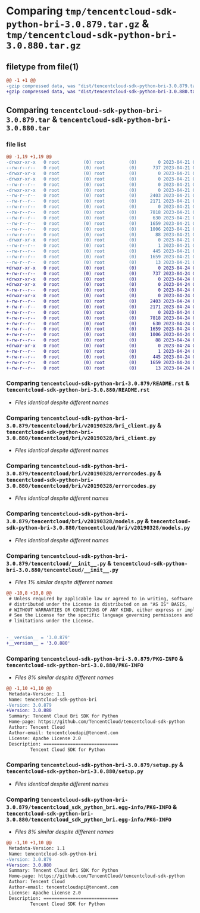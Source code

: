 # Comparing `tmp/tencentcloud-sdk-python-bri-3.0.879.tar.gz` & `tmp/tencentcloud-sdk-python-bri-3.0.880.tar.gz`

## filetype from file(1)

```diff
@@ -1 +1 @@
-gzip compressed data, was "dist/tencentcloud-sdk-python-bri-3.0.879.tar", last modified: Fri Apr 21 00:34:20 2023, max compression
+gzip compressed data, was "dist/tencentcloud-sdk-python-bri-3.0.880.tar", last modified: Mon Apr 24 02:46:52 2023, max compression
```

## Comparing `tencentcloud-sdk-python-bri-3.0.879.tar` & `tencentcloud-sdk-python-bri-3.0.880.tar`

### file list

```diff
@@ -1,19 +1,19 @@
-drwxr-xr-x   0 root         (0) root         (0)        0 2023-04-21 00:34:20.000000 tencentcloud-sdk-python-bri-3.0.879/
--rw-r--r--   0 root         (0) root         (0)      737 2023-04-21 00:34:20.000000 tencentcloud-sdk-python-bri-3.0.879/README.rst
-drwxr-xr-x   0 root         (0) root         (0)        0 2023-04-21 00:34:20.000000 tencentcloud-sdk-python-bri-3.0.879/tencentcloud/
-drwxr-xr-x   0 root         (0) root         (0)        0 2023-04-21 00:34:20.000000 tencentcloud-sdk-python-bri-3.0.879/tencentcloud/bri/
--rw-r--r--   0 root         (0) root         (0)        0 2023-04-21 00:34:20.000000 tencentcloud-sdk-python-bri-3.0.879/tencentcloud/bri/__init__.py
-drwxr-xr-x   0 root         (0) root         (0)        0 2023-04-21 00:34:20.000000 tencentcloud-sdk-python-bri-3.0.879/tencentcloud/bri/v20190328/
--rw-r--r--   0 root         (0) root         (0)     2403 2023-04-21 00:34:20.000000 tencentcloud-sdk-python-bri-3.0.879/tencentcloud/bri/v20190328/bri_client.py
--rw-r--r--   0 root         (0) root         (0)     2171 2023-04-21 00:34:20.000000 tencentcloud-sdk-python-bri-3.0.879/tencentcloud/bri/v20190328/errorcodes.py
--rw-r--r--   0 root         (0) root         (0)        0 2023-04-21 00:34:20.000000 tencentcloud-sdk-python-bri-3.0.879/tencentcloud/bri/v20190328/__init__.py
--rw-r--r--   0 root         (0) root         (0)     7818 2023-04-21 00:34:20.000000 tencentcloud-sdk-python-bri-3.0.879/tencentcloud/bri/v20190328/models.py
--rw-r--r--   0 root         (0) root         (0)      630 2023-04-21 00:34:20.000000 tencentcloud-sdk-python-bri-3.0.879/tencentcloud/__init__.py
--rw-r--r--   0 root         (0) root         (0)     1659 2023-04-21 00:34:20.000000 tencentcloud-sdk-python-bri-3.0.879/PKG-INFO
--rw-r--r--   0 root         (0) root         (0)     1006 2023-04-21 00:34:20.000000 tencentcloud-sdk-python-bri-3.0.879/setup.py
--rw-r--r--   0 root         (0) root         (0)       88 2023-04-21 00:34:20.000000 tencentcloud-sdk-python-bri-3.0.879/setup.cfg
-drwxr-xr-x   0 root         (0) root         (0)        0 2023-04-21 00:34:20.000000 tencentcloud-sdk-python-bri-3.0.879/tencentcloud_sdk_python_bri.egg-info/
--rw-r--r--   0 root         (0) root         (0)        1 2023-04-21 00:34:20.000000 tencentcloud-sdk-python-bri-3.0.879/tencentcloud_sdk_python_bri.egg-info/dependency_links.txt
--rw-r--r--   0 root         (0) root         (0)      445 2023-04-21 00:34:20.000000 tencentcloud-sdk-python-bri-3.0.879/tencentcloud_sdk_python_bri.egg-info/SOURCES.txt
--rw-r--r--   0 root         (0) root         (0)     1659 2023-04-21 00:34:20.000000 tencentcloud-sdk-python-bri-3.0.879/tencentcloud_sdk_python_bri.egg-info/PKG-INFO
--rw-r--r--   0 root         (0) root         (0)       13 2023-04-21 00:34:20.000000 tencentcloud-sdk-python-bri-3.0.879/tencentcloud_sdk_python_bri.egg-info/top_level.txt
+drwxr-xr-x   0 root         (0) root         (0)        0 2023-04-24 02:46:52.000000 tencentcloud-sdk-python-bri-3.0.880/
+-rw-r--r--   0 root         (0) root         (0)      737 2023-04-24 02:46:52.000000 tencentcloud-sdk-python-bri-3.0.880/README.rst
+drwxr-xr-x   0 root         (0) root         (0)        0 2023-04-24 02:46:52.000000 tencentcloud-sdk-python-bri-3.0.880/tencentcloud/
+drwxr-xr-x   0 root         (0) root         (0)        0 2023-04-24 02:46:52.000000 tencentcloud-sdk-python-bri-3.0.880/tencentcloud/bri/
+-rw-r--r--   0 root         (0) root         (0)        0 2023-04-24 02:46:52.000000 tencentcloud-sdk-python-bri-3.0.880/tencentcloud/bri/__init__.py
+drwxr-xr-x   0 root         (0) root         (0)        0 2023-04-24 02:46:52.000000 tencentcloud-sdk-python-bri-3.0.880/tencentcloud/bri/v20190328/
+-rw-r--r--   0 root         (0) root         (0)     2403 2023-04-24 02:46:52.000000 tencentcloud-sdk-python-bri-3.0.880/tencentcloud/bri/v20190328/bri_client.py
+-rw-r--r--   0 root         (0) root         (0)     2171 2023-04-24 02:46:52.000000 tencentcloud-sdk-python-bri-3.0.880/tencentcloud/bri/v20190328/errorcodes.py
+-rw-r--r--   0 root         (0) root         (0)        0 2023-04-24 02:46:52.000000 tencentcloud-sdk-python-bri-3.0.880/tencentcloud/bri/v20190328/__init__.py
+-rw-r--r--   0 root         (0) root         (0)     7818 2023-04-24 02:46:52.000000 tencentcloud-sdk-python-bri-3.0.880/tencentcloud/bri/v20190328/models.py
+-rw-r--r--   0 root         (0) root         (0)      630 2023-04-24 02:46:52.000000 tencentcloud-sdk-python-bri-3.0.880/tencentcloud/__init__.py
+-rw-r--r--   0 root         (0) root         (0)     1659 2023-04-24 02:46:52.000000 tencentcloud-sdk-python-bri-3.0.880/PKG-INFO
+-rw-r--r--   0 root         (0) root         (0)     1006 2023-04-24 02:46:52.000000 tencentcloud-sdk-python-bri-3.0.880/setup.py
+-rw-r--r--   0 root         (0) root         (0)       88 2023-04-24 02:46:52.000000 tencentcloud-sdk-python-bri-3.0.880/setup.cfg
+drwxr-xr-x   0 root         (0) root         (0)        0 2023-04-24 02:46:52.000000 tencentcloud-sdk-python-bri-3.0.880/tencentcloud_sdk_python_bri.egg-info/
+-rw-r--r--   0 root         (0) root         (0)        1 2023-04-24 02:46:52.000000 tencentcloud-sdk-python-bri-3.0.880/tencentcloud_sdk_python_bri.egg-info/dependency_links.txt
+-rw-r--r--   0 root         (0) root         (0)      445 2023-04-24 02:46:52.000000 tencentcloud-sdk-python-bri-3.0.880/tencentcloud_sdk_python_bri.egg-info/SOURCES.txt
+-rw-r--r--   0 root         (0) root         (0)     1659 2023-04-24 02:46:52.000000 tencentcloud-sdk-python-bri-3.0.880/tencentcloud_sdk_python_bri.egg-info/PKG-INFO
+-rw-r--r--   0 root         (0) root         (0)       13 2023-04-24 02:46:52.000000 tencentcloud-sdk-python-bri-3.0.880/tencentcloud_sdk_python_bri.egg-info/top_level.txt
```

### Comparing `tencentcloud-sdk-python-bri-3.0.879/README.rst` & `tencentcloud-sdk-python-bri-3.0.880/README.rst`

 * *Files identical despite different names*

### Comparing `tencentcloud-sdk-python-bri-3.0.879/tencentcloud/bri/v20190328/bri_client.py` & `tencentcloud-sdk-python-bri-3.0.880/tencentcloud/bri/v20190328/bri_client.py`

 * *Files identical despite different names*

### Comparing `tencentcloud-sdk-python-bri-3.0.879/tencentcloud/bri/v20190328/errorcodes.py` & `tencentcloud-sdk-python-bri-3.0.880/tencentcloud/bri/v20190328/errorcodes.py`

 * *Files identical despite different names*

### Comparing `tencentcloud-sdk-python-bri-3.0.879/tencentcloud/bri/v20190328/models.py` & `tencentcloud-sdk-python-bri-3.0.880/tencentcloud/bri/v20190328/models.py`

 * *Files identical despite different names*

### Comparing `tencentcloud-sdk-python-bri-3.0.879/tencentcloud/__init__.py` & `tencentcloud-sdk-python-bri-3.0.880/tencentcloud/__init__.py`

 * *Files 1% similar despite different names*

```diff
@@ -10,8 +10,8 @@
 # Unless required by applicable law or agreed to in writing, software
 # distributed under the License is distributed on an "AS IS" BASIS,
 # WITHOUT WARRANTIES OR CONDITIONS OF ANY KIND, either express or implied.
 # See the License for the specific language governing permissions and
 # limitations under the License.
 
 
-__version__ = '3.0.879'
+__version__ = '3.0.880'
```

### Comparing `tencentcloud-sdk-python-bri-3.0.879/PKG-INFO` & `tencentcloud-sdk-python-bri-3.0.880/PKG-INFO`

 * *Files 8% similar despite different names*

```diff
@@ -1,10 +1,10 @@
 Metadata-Version: 1.1
 Name: tencentcloud-sdk-python-bri
-Version: 3.0.879
+Version: 3.0.880
 Summary: Tencent Cloud Bri SDK for Python
 Home-page: https://github.com/TencentCloud/tencentcloud-sdk-python
 Author: Tencent Cloud
 Author-email: tencentcloudapi@tencent.com
 License: Apache License 2.0
 Description: ============================
         Tencent Cloud SDK for Python
```

### Comparing `tencentcloud-sdk-python-bri-3.0.879/setup.py` & `tencentcloud-sdk-python-bri-3.0.880/setup.py`

 * *Files identical despite different names*

### Comparing `tencentcloud-sdk-python-bri-3.0.879/tencentcloud_sdk_python_bri.egg-info/PKG-INFO` & `tencentcloud-sdk-python-bri-3.0.880/tencentcloud_sdk_python_bri.egg-info/PKG-INFO`

 * *Files 8% similar despite different names*

```diff
@@ -1,10 +1,10 @@
 Metadata-Version: 1.1
 Name: tencentcloud-sdk-python-bri
-Version: 3.0.879
+Version: 3.0.880
 Summary: Tencent Cloud Bri SDK for Python
 Home-page: https://github.com/TencentCloud/tencentcloud-sdk-python
 Author: Tencent Cloud
 Author-email: tencentcloudapi@tencent.com
 License: Apache License 2.0
 Description: ============================
         Tencent Cloud SDK for Python
```


